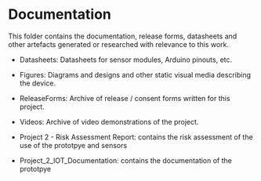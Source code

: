 # Documentation

This folder contains the documentation, release forms, datasheets and other artefacts generated or researched with relevance to this work.

- Datasheets: Datasheets for sensor modules, Arduino pinouts, etc. 
- Figures: Diagrams and designs and other static visual media describing the device.
- ReleaseForms: Archive of release / consent forms written for this project.
- Videos: Archive of video demonstrations of the project.




- Project 2 - Risk Assessment Report: contains the risk assessment of the use of the prototpye and sensors
- Project_2_IOT_Documentation: contains the documentation of the prototpye
